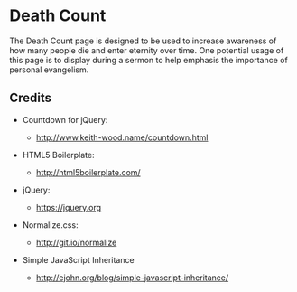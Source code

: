 # Death Count
The Death Count page is designed to be used to increase awareness of how many people die and enter eternity over time. One potential usage of this page is to display during a sermon to help emphasis the importance of personal evangelism.

## Credits
* Countdown for jQuery:
  - <http://www.keith-wood.name/countdown.html>

* HTML5 Boilerplate:
  - <http://html5boilerplate.com/>
  
* jQuery:
  - <https://jquery.org>

* Normalize.css:
  - <http://git.io/normalize>
  
* Simple JavaScript Inheritance
  - <http://ejohn.org/blog/simple-javascript-inheritance/>
